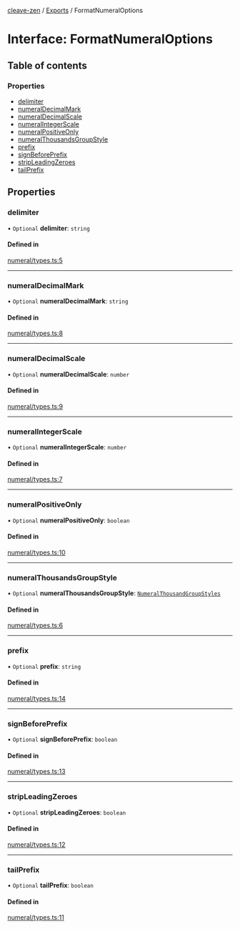 [cleave-zen](../README.md) / [Exports](../modules.md) / FormatNumeralOptions

# Interface: FormatNumeralOptions

## Table of contents

### Properties

- [delimiter](FormatNumeralOptions.md#delimiter)
- [numeralDecimalMark](FormatNumeralOptions.md#numeraldecimalmark)
- [numeralDecimalScale](FormatNumeralOptions.md#numeraldecimalscale)
- [numeralIntegerScale](FormatNumeralOptions.md#numeralintegerscale)
- [numeralPositiveOnly](FormatNumeralOptions.md#numeralpositiveonly)
- [numeralThousandsGroupStyle](FormatNumeralOptions.md#numeralthousandsgroupstyle)
- [prefix](FormatNumeralOptions.md#prefix)
- [signBeforePrefix](FormatNumeralOptions.md#signbeforeprefix)
- [stripLeadingZeroes](FormatNumeralOptions.md#stripleadingzeroes)
- [tailPrefix](FormatNumeralOptions.md#tailprefix)

## Properties

### delimiter

• `Optional` **delimiter**: `string`

#### Defined in

[numeral/types.ts:5](https://github.com/nosir/cleave-zen/blob/852a18f/src/numeral/types.ts#L5)

___

### numeralDecimalMark

• `Optional` **numeralDecimalMark**: `string`

#### Defined in

[numeral/types.ts:8](https://github.com/nosir/cleave-zen/blob/852a18f/src/numeral/types.ts#L8)

___

### numeralDecimalScale

• `Optional` **numeralDecimalScale**: `number`

#### Defined in

[numeral/types.ts:9](https://github.com/nosir/cleave-zen/blob/852a18f/src/numeral/types.ts#L9)

___

### numeralIntegerScale

• `Optional` **numeralIntegerScale**: `number`

#### Defined in

[numeral/types.ts:7](https://github.com/nosir/cleave-zen/blob/852a18f/src/numeral/types.ts#L7)

___

### numeralPositiveOnly

• `Optional` **numeralPositiveOnly**: `boolean`

#### Defined in

[numeral/types.ts:10](https://github.com/nosir/cleave-zen/blob/852a18f/src/numeral/types.ts#L10)

___

### numeralThousandsGroupStyle

• `Optional` **numeralThousandsGroupStyle**: [`NumeralThousandGroupStyles`](../enums/NumeralThousandGroupStyles.md)

#### Defined in

[numeral/types.ts:6](https://github.com/nosir/cleave-zen/blob/852a18f/src/numeral/types.ts#L6)

___

### prefix

• `Optional` **prefix**: `string`

#### Defined in

[numeral/types.ts:14](https://github.com/nosir/cleave-zen/blob/852a18f/src/numeral/types.ts#L14)

___

### signBeforePrefix

• `Optional` **signBeforePrefix**: `boolean`

#### Defined in

[numeral/types.ts:13](https://github.com/nosir/cleave-zen/blob/852a18f/src/numeral/types.ts#L13)

___

### stripLeadingZeroes

• `Optional` **stripLeadingZeroes**: `boolean`

#### Defined in

[numeral/types.ts:12](https://github.com/nosir/cleave-zen/blob/852a18f/src/numeral/types.ts#L12)

___

### tailPrefix

• `Optional` **tailPrefix**: `boolean`

#### Defined in

[numeral/types.ts:11](https://github.com/nosir/cleave-zen/blob/852a18f/src/numeral/types.ts#L11)
